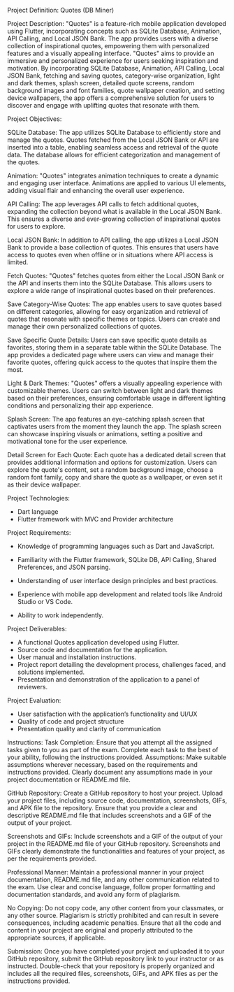 Project Definition: Quotes (DB Miner)

Project Description:
"Quotes" is a feature-rich mobile application developed using Flutter, incorporating concepts
such as SQLite Database, Animation, API Calling, and Local JSON Bank. The app provides
users with a diverse collection of inspirational quotes, empowering them with personalized
features and a visually appealing interface.
"Quotes" aims to provide an immersive and personalized experience for users seeking inspiration
and motivation. By incorporating SQLite Database, Animation, API Calling, Local JSON Bank,
fetching and saving quotes, category-wise organization, light and dark themes, splash screen,
detailed quote screens, random background images and font families, quote wallpaper creation,
and setting device wallpapers, the app offers a comprehensive solution for users to discover and
engage with uplifting quotes that resonate with them.

Project Objectives:

SQLite Database: The app utilizes SQLite Database to efficiently store and manage the quotes.
Quotes fetched from the Local JSON Bank or API are inserted into a table, enabling seamless
access and retrieval of the quote data. The database allows for efficient categorization and
management of the quotes.

Animation: "Quotes" integrates animation techniques to create a dynamic and engaging user
interface. Animations are applied to various UI elements, adding visual flair and enhancing the
overall user experience.

API Calling: The app leverages API calls to fetch additional quotes, expanding the collection
beyond what is available in the Local JSON Bank. This ensures a diverse and ever-growing
collection of inspirational quotes for users to explore.

Local JSON Bank: In addition to API calling, the app utilizes a Local JSON Bank to provide a
base collection of quotes. This ensures that users have access to quotes even when offline or in
situations where API access is limited.

Fetch Quotes: "Quotes" fetches quotes from either the Local JSON Bank or the API and inserts
them into the SQLite Database. This allows users to explore a wide range of inspirational quotes
based on their preferences.

Save Category-Wise Quotes: The app enables users to save quotes based on different
categories, allowing for easy organization and retrieval of quotes that resonate with specific
themes or topics. Users can create and manage their own personalized collections of quotes.

Save Specific Quote Details: Users can save specific quote details as favorites, storing them in a
separate table within the SQLite Database. The app provides a dedicated page where users can
view and manage their favorite quotes, offering quick access to the quotes that inspire them the
most.

Light & Dark Themes: "Quotes" offers a visually appealing experience with customizable
themes. Users can switch between light and dark themes based on their preferences, ensuring
comfortable usage in different lighting conditions and personalizing their app experience.

Splash Screen: The app features an eye-catching splash screen that captivates users from the
moment they launch the app. The splash screen can showcase inspiring visuals or animations,
setting a positive and motivational tone for the user experience.

Detail Screen for Each Quote: Each quote has a dedicated detail screen that provides additional
information and options for customization. Users can explore the quote's content, set a random
background image, choose a random font family, copy and share the quote as a wallpaper, or
even set it as their device wallpaper.

Project Technologies:
- Dart language
- Flutter framework with MVC and Provider architecture

Project Requirements:
- Knowledge of programming languages such as Dart and JavaScript.
- Familiarity with the Flutter framework, SQLite DB, API Calling, Shared Preferences, and
JSON parsing.

- Understanding of user interface design principles and best practices.
- Experience with mobile app development and related tools like Android Studio or VS Code.
- Ability to work independently.

Project Deliverables:
- A functional Quotes application developed using Flutter.
- Source code and documentation for the application.
- User manual and installation instructions.
- Project report detailing the development process, challenges faced, and solutions implemented.
- Presentation and demonstration of the application to a panel of reviewers.

Project Evaluation:
- User satisfaction with the application’s functionality and UI/UX
- Quality of code and project structure
- Presentation quality and clarity of communication

Instructions:
Task Completion: Ensure that you attempt all the assigned tasks given to you as part of the
exam. Complete each task to the best of your ability, following the instructions provided.
Assumptions: Make suitable assumptions wherever necessary, based on the requirements and
instructions provided. Clearly document any assumptions made in your project documentation or
README.md file.

GitHub Repository: Create a GitHub repository to host your project. Upload your project files,
including source code, documentation, screenshots, GIFs, and APK file to the repository. Ensure
that you provide a clear and descriptive README.md file that includes screenshots and a GIF of
the output of your project.

Screenshots and GIFs: Include screenshots and a GIF of the output of your project in the
README.md file of your GitHub repository. Screenshots and GIFs clearly demonstrate the
functionalities and features of your project, as per the requirements provided.

Professional Manner: Maintain a professional manner in your project documentation,
README.md file, and any other communication related to the exam. Use clear and concise
language, follow proper formatting and documentation standards, and avoid any form of
plagiarism.

No Copying: Do not copy code, any other content from your classmates, or any other source.
Plagiarism is strictly prohibited and can result in severe consequences, including academic
penalties. Ensure that all the code and content in your project are original and properly attributed
to the appropriate sources, if applicable.

Submission: Once you have completed your project and uploaded it to your GitHub repository,
submit the GitHub repository link to your instructor or as instructed. Double-check that your
repository is properly organized and includes all the required files, screenshots, GIFs, and APK
files as per the instructions provided.
